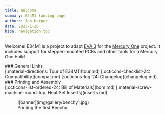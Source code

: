 ```yaml
---
title: Welcome
summary: E34M1 landing page
authors: Jon Harper
date: 2023-1-26
hide: navigation toc
---
```


Welcome! E34M1 is a project to adapt [EVA 3][eva3] for the [Mercury One][merc1] project. It includes support for stepper-mounted PCBs and other tools for a Mercury One build.

<div markdown class="jh-grid-container jh-grid-2">
<div markdown class="jh-card">
### General Links

<div markdown class="jh-grid-container jh-grid-1 jh-link-grid">
[:material-directions: Tour of E34M1](tour.md)
[:octicons-checklist-24: Compatibility](compat.md)
[:octicons-log-24: Changelog](changelog.md)
</div>
</div>
<div markdown class="jh-card">
### Printing and Assembly 

<div markdown class="jh-grid-container jh-grid-1 jh-link-grid">
[:octicons-list-ordered-24: Bill of Materials](bom.md)
[:material-screw-machine-round-top: Heat Set Inserts](inserts.md)
</div>
</div>
</div>

<figure markdown>
![banner](img/gallery/benchy1.jpg)
    <figcaption markdown>
    Printing the first Benchy.
    </figcaption>
</figure>

[eva3]: https://main.eva-3d.page/
[merc1]: https://docs.zerog.one/